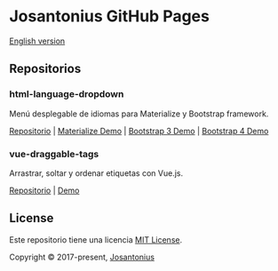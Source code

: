 # Josantonius GitHub Pages

[English version](/README.md)

## Repositorios

### html-language-dropdown

Menú desplegable de idiomas para Materialize y Bootstrap framework.

[Repositorio](https://github.com/josantonius/html-language-dropdown) |
[Materialize Demo](https://josantonius.github.io/html-language-dropdown/materialize.html) |
[Bootstrap 3 Demo](https://josantonius.github.io/html-language-dropdown/bootstrap-3.x.html) |
[Bootstrap 4 Demo](https://josantonius.github.io/html-language-dropdown/bootstrap-4.x.html)

### vue-draggable-tags

Arrastrar, soltar y ordenar etiquetas con Vue.js.

[Repositorio](https://github.com/josantonius/vue-draggable-tags) |
[Demo](https://josantonius.github.io/vue-draggable-tags/)

## License

Este repositorio tiene una licencia [MIT License](LICENSE).

Copyright © 2017-present, [Josantonius](https://github.com/josantonius#contact)
